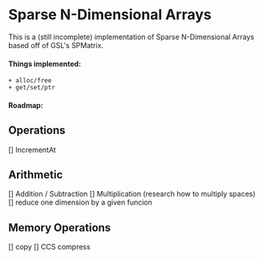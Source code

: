 # Sparse N-Dimensional Arrays

This is a (still incomplete) implementation of Sparse N-Dimensional Arrays based off of GSL's SPMatrix.

#### Things implemented:
    + alloc/free
    + get/set/ptr

#### Roadmap:
## Operations
[] IncrementAt

## Arithmetic
[] Addition / Subtraction
[] Multiplication (research how to multiply spaces)
[] reduce one dimension by a given funcion

## Memory Operations
[] copy
[] CCS compress
